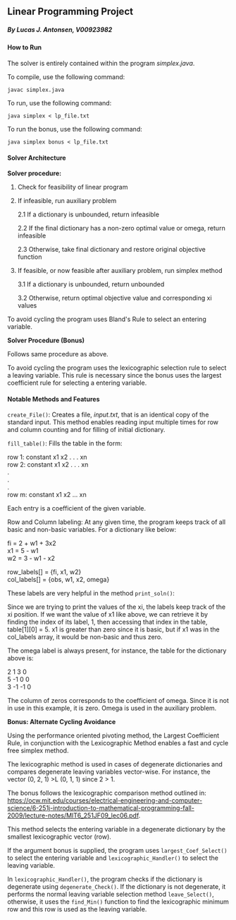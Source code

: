 Linear Programming Project  
---
##### By Lucas J. Antonsen, V00923982

#### How to Run

The solver is entirely contained within the program _simplex.java_.

To compile, use the following command:

`javac simplex.java`

To run, use the following command:

`java simplex < lp_file.txt`

To run the bonus, use the following command:

`java simplex bonus < lp_file.txt`

#### Solver Architecture

**Solver procedure:**

1. Check for feasibility of linear program

2. If infeasible, run auxiliary problem

    2.1 If a dictionary is unbounded, return infeasible
    
    2.2 If the final dictionary has a non-zero optimal value or omega, return
    infeasible
    
    2.3 Otherwise, take final dictionary and restore original objective function
    
3. If feasible, or now feasible after auxiliary problem, run simplex method

    3.1 If a dictionary is unbounded, return unbounded
    
    3.2 Otherwise, return optimal objective value and corresponding xi values
    
To avoid cycling the program uses Bland's Rule to select an entering variable.

**Solver Procedure (Bonus)**

Follows same procedure as above.

To avoid cycling the program uses the lexicographic selection rule to select a
leaving variable. This rule is necessary since the bonus uses the largest coefficient
rule for selecting a entering variable.

#### Notable Methods and Features

`create_File()`: Creates a file, _input.txt_, that is an identical copy of the
standard input. This method enables reading input multiple times for row and 
column counting and for filling of initial dictionary.

`fill_table()`: Fills the table in the form:

row 1: constant x1 x2 . . . xn  
row 2: constant x1 x2 . . . xn  
.  
.  
.  
row m: constant x1 x2 ... xn  

Each entry is a coefficient of the given variable.

Row and Column labeling: At any given time, the program keeps track of all
basic and non-basic variables. For a dictionary like below:

fi = 2 + w1 + 3x2  
x1 = 5 - w1  
w2 = 3 - w1 - x2  

row_labels[] = {fi, x1, w2}  
col_labels[] = {obs, w1, x2, omega}  

These labels are very helpful in the method `print_soln()`:

Since we are trying to print the values of the xi, the labels 
keep track of the xi position. If we want the value of x1 like above, we can
retrieve it by finding the index of its label, 1, then accessing that index
in the table, table[1][0] = 5. x1 is greater than zero since it is basic, but
if x1 was in the col_labels array, it would be non-basic and thus zero. 

The omega label is always present, for instance, the table for the dictionary above 
is:

2  1  3 0  
5 -1  0 0  
3 -1 -1 0

The column of zeros corresponds to the coefficient of omega. Since it is not in use in this 
example, it is zero. Omega is used in the auxiliary problem.

**Bonus: Alternate Cycling Avoidance**

Using the performance oriented pivoting method, the Largest Coefficient Rule, in 
conjunction with the Lexicographic Method enables a fast and cycle free simplex method.

The lexicographic method is used in cases of degenerate dictionaries and compares 
degenerate leaving variables vector-wise. For instance, the vector (0, 2, 1) >L 
(0, 1, 1) since 2 > 1.

The bonus follows the lexicographic comparison method outlined in: 
https://ocw.mit.edu/courses/electrical-engineering-and-computer-science/6-251j-introduction-to-mathematical-programming-fall-2009/lecture-notes/MIT6_251JF09_lec06.pdf.

This method selects the entering variable in a degenerate dictionary by the smallest 
lexicographic vector (row).

If the argument bonus is supplied, the program uses `largest_Coef_Select()` to select the entering 
variable and `lexicographic_Handler()` to select the leaving variable.

In `lexicographic_Handler()`, the program checks if the dictionary is degenerate using 
`degenerate_Check()`. If the dictionary is not degenerate, it performs the normal leaving variable 
selection method `leave_Select()`, otherwise, it uses the `find_Min()` function to find the 
lexicographic minimum row and this row is used as the leaving variable.